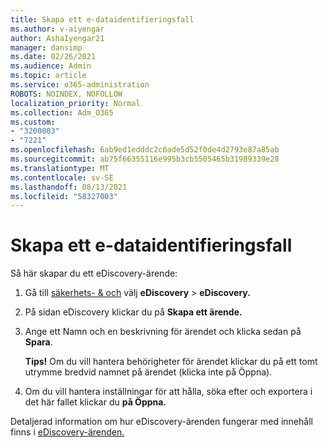 ```yaml
---
title: Skapa ett e-dataidentifieringsfall
ms.author: v-aiyengar
author: AshaIyengar21
manager: dansimp
ms.date: 02/26/2021
ms.audience: Admin
ms.topic: article
ms.service: o365-administration
ROBOTS: NOINDEX, NOFOLLOW
localization_priority: Normal
ms.collection: Adm_O365
ms.custom:
- "3200003"
- "7221"
ms.openlocfilehash: 6ab9ed1edddc2c6ade5d52f0de4d2793e87a85ab
ms.sourcegitcommit: ab75f66355116e995b3cb5505465b31989339e28
ms.translationtype: MT
ms.contentlocale: sv-SE
ms.lasthandoff: 08/13/2021
ms.locfileid: "58327003"
---
```

# <a name="create-an-ediscovery-case"></a>Skapa ett e-dataidentifieringsfall

Så här skapar du ett eDiscovery-ärende:

1. Gå till [säkerhets- & och](https://go.microsoft.com/fwlink/p/?linkid=2077143) välj **eDiscovery**  >  **eDiscovery.**
1. På sidan eDiscovery klickar du på **Skapa ett ärende.**
1. Ange ett Namn och en beskrivning för ärendet och klicka sedan på **Spara**.
    
    **Tips!** Om du vill hantera behörigheter för ärendet klickar du på ett tomt utrymme bredvid namnet på ärendet (klicka inte på Öppna).
1. Om du vill hantera inställningar för att hålla, söka efter och exportera i det här fallet klickar du **på Öppna.**

Detaljerad information om hur eDiscovery-ärenden fungerar med innehåll finns i [eDiscovery-ärenden.](https://go.microsoft.com/fwlink/?linkid=2101589)
